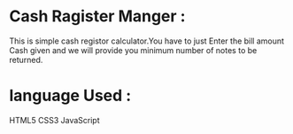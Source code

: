 # Cash Ragister Manger : 

This is simple cash registor calculator.You have to just Enter the bill amount <br>
Cash given and we will provide you minimum number of notes to be returned.


# language Used : 
  HTML5
  CSS3
  JavaScript

